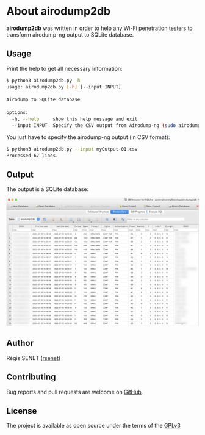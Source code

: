 # About airodump2db

**airodump2db** was written in order to help any Wi-Fi penetration testers to transform airodump-ng output to SQLite database.


## Usage

Print the help to get all necessary information:

```bash
$ python3 airodump2db.py -h
usage: airodump2db.py [-h] [--input INPUT]

Airodump to SQLite database

options:
  -h, --help     show this help message and exit
  --input INPUT  Specify the CSV output from Airodump-ng (sudo airodump-ng INTERFACE -w FILENAME --output-format csv
```

You just have to specify the airodump-ng output (in CSV format):

```bash
$ python3 airodump2db.py --input myOutput-01.csv
Processed 67 lines.
```

## Output

The output is a SQLite database:

![alt text](img/airodump2db.png "airodump2db output")

## Author

Régis SENET ([rsenet](https://github.com/rsenet))


## Contributing

Bug reports and pull requests are welcome on [GitHub](https://github.com/rsenet/airodump2db).

## License

The project is available as open source under the terms of the [GPLv3](https://www.gnu.org/licenses/quick-guide-gplv3.en.html)
